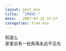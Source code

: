 ```yaml
---
layout: post_msn
title:  "[MSN]-"
date:   2007-07-22 15:57
categories: from msn
---
```

知道么  
家里总有一些角落永远不见光  